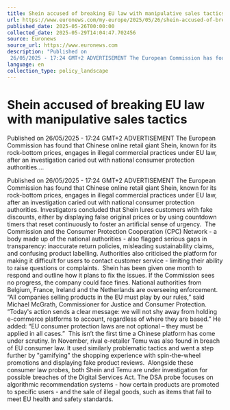 ```yaml
---
title: Shein accused of breaking EU law with manipulative sales tactics
url: https://www.euronews.com/my-europe/2025/05/26/shein-accused-of-breaking-eu-law-with-manipulative-sales-tactics
published_date: 2025-05-26T00:00:00
collected_date: 2025-05-29T14:04:47.702456
source: Euronews
source_url: https://www.euronews.com
description: "Published on
 26/05/2025 - 17:24 GMT+2 ADVERTISEMENT The European Commission has found that Chinese online retail giant Shein, known for its rock-bottom prices, engages in illegal commercial practices under EU law, after an investigation caried out with national consumer protection authorities...."
language: en
collection_type: policy_landscape
---
```


# Shein accused of breaking EU law with manipulative sales tactics

Published on
 26/05/2025 - 17:24 GMT+2 ADVERTISEMENT The European Commission has found that Chinese online retail giant Shein, known for its rock-bottom prices, engages in illegal commercial practices under EU law, after an investigation caried out with national consumer protection authorities....

Published on
 26/05/2025 - 17:24 GMT+2 ADVERTISEMENT The European Commission has found that Chinese online retail giant Shein, known for its rock-bottom prices, engages in illegal commercial practices under EU law, after an investigation caried out with national consumer protection authorities. Investigators concluded that Shein lures customers with fake discounts, either by displaying false original prices or by using countdown timers that reset continuously to foster an artificial sense of urgency.  The Commission and the Consumer Protection Cooperation (CPC) Network - a body made up of the national authorities - also flagged serious gaps in transparency: inaccurate return policies, misleading sustainability claims, and confusing product labelling. Authorities also criticised the platform for making it difficult for users to contact customer service - limiting their ability to raise questions or complaints.  Shein has been given one month to respond and outline how it plans to fix the issues. If the Commission sees no progress, the company could face fines. National authorities from Belgium, France, Ireland and the Netherlands are overseeing enforcement.  “All companies selling products in the EU must play by our rules,” said Michael McGrath, Commissioner for Justice and Consumer Protection. “Today's action sends a clear message: we will not shy away from holding e-commerce platforms to account, regardless of where they are based.” He added: “EU consumer protection laws are not optional – they must be applied in all cases.”  This isn’t the first time a Chinese platform has come under scrutiny. In November, rival e-retailer Temu was also found in breach of EU consumer law. It used similarly problematic tactics and went a step further by "gamifying" the shopping experience with spin-the-wheel promotions and displaying fake product reviews.  Alongside these consumer law probes, both Shein and Temu are under investigation for possible breaches of the Digital Services Act. The DSA probe focuses on algorithmic recommendation systems - how certain products are promoted to specific users - and the sale of illegal goods, such as items that fail to meet EU health and safety standards.